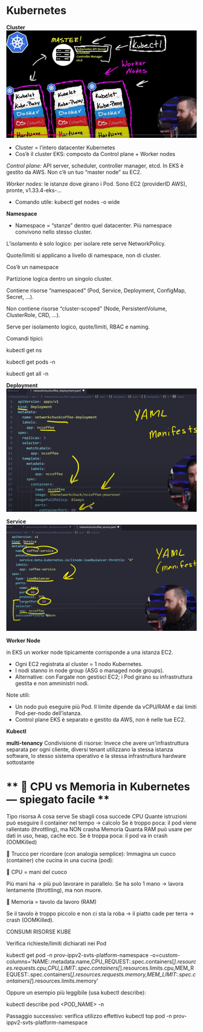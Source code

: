 # Kubernetes

**Cluster**
![alt text](attachments/cluster.jpeg)
- Cluster = l’intero datacenter Kubernetes
- Cos’è il cluster EKS:  composto da Control plane + Worker nodes

*Control plane:* API server, scheduler, controller manager, etcd. In EKS è gestito da AWS. Non c’è un tuo “master node” su EC2.

*Worker nodes:* le istanze dove girano i Pod. Sono EC2 (providerID AWS), pronte, v1.33.4-eks-…

- Comando utile: kubectl get nodes -o wide

**Namespace**
- Namespace = “stanze” dentro quel datacenter. Più namespace convivono nello stesso cluster.

L’isolamento è solo logico: per isolare rete serve NetworkPolicy.

Quote/limiti si applicano a livello di namespace, non di cluster.

Cos’è un namespace

Partizione logica dentro un singolo cluster.

Contiene risorse “namespaced” (Pod, Service, Deployment, ConfigMap, Secret, …).

Non contiene risorse “cluster-scoped” (Node, PersistentVolume, ClusterRole, CRD, …).

Serve per isolamento logico, quote/limiti, RBAC e naming.

Comandi tipici:

kubectl get ns

kubectl get pods -n <ns>

kubectl get all -n <ns>

**Deployment**
![alt text](attachments/deployaml.jpeg)

**Service**
![alt text](attachments/serviceyaml.jpeg)


**Worker Node**

in EKS un worker node tipicamente corrisponde a una istanza EC2.
- Ogni EC2 registrata al cluster = 1 nodo Kubernetes.
- I nodi stanno in node group (ASG o managed node groups).
- Alternative: con Fargate non gestisci EC2; i Pod girano su infrastruttura gestita e non amministri nodi.

Note utili:
- Un nodo può eseguire più Pod. Il limite dipende da vCPU/RAM e dai limiti Pod-per-nodo dell’istanza.
- Control plane EKS è separato e gestito da AWS, non è nelle tue EC2.

 



 



**Kubectl**




**multi-tenancy**
Condivisione di risorse: Invece che avere un'infrastruttura separata per ogni cliente, diversi tenant utilizzano la stessa istanza software, lo stesso sistema operativo e la stessa infrastruttura hardware sottostante





# ** 🧠 CPU vs Memoria in Kubernetes — spiegato facile **
Tipo risorsa	A cosa serve	Se sbagli cosa succede
CPU	Quante istruzioni può eseguire il container nel tempo → calcolo	Se è troppo poca: il pod viene rallentato (throttling), ma NON crasha
Memoria	Quanta RAM può usare per dati in uso, heap, cache ecc.	Se è troppa poca: il pod va in crash (OOMKilled)

🧠 Trucco per ricordare (con analogia semplice):
Immagina un cuoco (container) che cucina in una cucina (pod):

🔹 CPU = mani del cuoco

Più mani ha → più può lavorare in parallelo. Se ha solo 1 mano → lavora lentamente (throttling), ma non muore.

🔹 Memoria = tavolo da lavoro (RAM)

Se il tavolo è troppo piccolo e non ci sta la roba → il piatto cade per terra → crash (OOMKilled).



CONSUMI RISORSE KUBE

Verifica richieste/limiti dichiarati nei Pod

kubectl get pod -n prov-ippv2-svts-platform-namespace -o=custom-columns='NAME:.metadata.name,CPU_REQUEST:.spec.containers[*].resources.requests.cpu,CPU_LIMIT:.spec.containers[*].resources.limits.cpu,MEM_REQUEST:.spec.containers[*].resources.requests.memory,MEM_LIMIT:.spec.containers[*].resources.limits.memory'



Oppure un esempio più leggibile (usa kubectl describe):

kubectl describe pod <POD_NAME> -n <NAMESPACE>




Passaggio successivo: verifica utilizzo effettivo
kubectl top pod -n prov-ippv2-svts-platform-namespace
